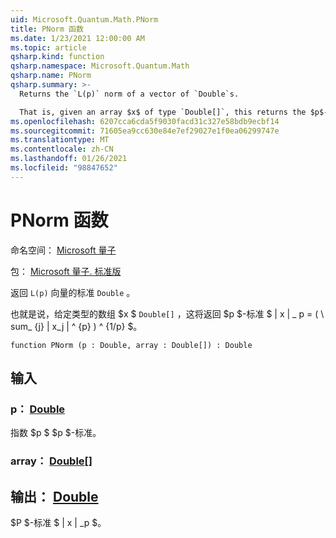```yaml
---
uid: Microsoft.Quantum.Math.PNorm
title: PNorm 函数
ms.date: 1/23/2021 12:00:00 AM
ms.topic: article
qsharp.kind: function
qsharp.namespace: Microsoft.Quantum.Math
qsharp.name: PNorm
qsharp.summary: >-
  Returns the `L(p)` norm of a vector of `Double`s.

  That is, given an array $x$ of type `Double[]`, this returns the $p$-norm $\|x\|\_p= (\sum_{j}|x_j|^{p})^{1/p}$.
ms.openlocfilehash: 6207cca6cda5f9030facd31c327e58bdb9ecbf14
ms.sourcegitcommit: 71605ea9cc630e84e7ef29027e1f0ea06299747e
ms.translationtype: MT
ms.contentlocale: zh-CN
ms.lasthandoff: 01/26/2021
ms.locfileid: "98847652"
---
```

# <a name="pnorm-function"></a>PNorm 函数

命名空间： [Microsoft 量子](xref:Microsoft.Quantum.Math)

包： [Microsoft 量子. 标准版](https://nuget.org/packages/Microsoft.Quantum.Standard)


返回 `L(p)` 向量的标准 `Double` 。

也就是说，给定类型的数组 $x $ `Double[]` ，这将返回 $p $-标准 $ \| x \| \_ p = ( \ sum_ {j} | x_j | ^ {p} ) ^ {1/p} $。

```qsharp
function PNorm (p : Double, array : Double[]) : Double
```


## <a name="input"></a>输入

### <a name="p--double"></a>p： [Double](xref:microsoft.quantum.lang-ref.double)

指数 $p $ $p $-标准。


### <a name="array--double"></a>array： [Double](xref:microsoft.quantum.lang-ref.double)[]





## <a name="output--double"></a>输出： [Double](xref:microsoft.quantum.lang-ref.double)

$P $-标准 $ \| x \| _p $。